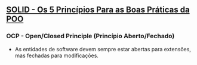 ## [SOLID - Os 5 Princípios Para as Boas Práticas da POO](https://www.udemy.com/course/solid-os-5-principios-para-as-boas-praticas-da-poo)
### OCP - Open/Closed Principle (Princípio Aberto/Fechado)
- As entidades de software devem sempre estar abertas para extensões, mas fechadas para modificações.
